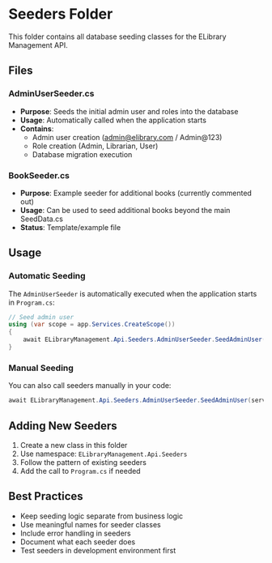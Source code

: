 # Seeders Folder

This folder contains all database seeding classes for the ELibrary Management API.

## Files

### AdminUserSeeder.cs

- **Purpose**: Seeds the initial admin user and roles into the database
- **Usage**: Automatically called when the application starts
- **Contains**:
  - Admin user creation (admin@elibrary.com / Admin@123)
  - Role creation (Admin, Librarian, User)
  - Database migration execution

### BookSeeder.cs

- **Purpose**: Example seeder for additional books (currently commented out)
- **Usage**: Can be used to seed additional books beyond the main SeedData.cs
- **Status**: Template/example file

## Usage

### Automatic Seeding

The `AdminUserSeeder` is automatically executed when the application starts in `Program.cs`:

```csharp
// Seed admin user
using (var scope = app.Services.CreateScope())
{
    await ELibraryManagement.Api.Seeders.AdminUserSeeder.SeedAdminUser(scope.ServiceProvider);
}
```

### Manual Seeding

You can also call seeders manually in your code:

```csharp
await ELibraryManagement.Api.Seeders.AdminUserSeeder.SeedAdminUser(serviceProvider);
```

## Adding New Seeders

1. Create a new class in this folder
2. Use namespace: `ELibraryManagement.Api.Seeders`
3. Follow the pattern of existing seeders
4. Add the call to `Program.cs` if needed

## Best Practices

- Keep seeding logic separate from business logic
- Use meaningful names for seeder classes
- Include error handling in seeders
- Document what each seeder does
- Test seeders in development environment first
